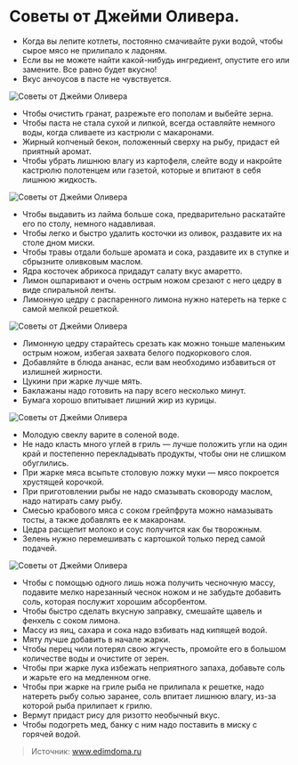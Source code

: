 # Советы от Джейми Оливера.

- Когда вы лепите котлеты, постоянно смачивайте руки водой, чтобы сырое мясо не прилипало к ладоням.
- Если вы не можете найти какой-нибудь ингредиент, опустите его или замените. Все равно будет вкусно!
- Вкус анчоусов в пасте не чувствуется.

![Советы от Джейми Оливера](/images/Kulinar/Sovet/oliver1.jpg 'Советы от Джейми Оливера')

- Чтобы очистить гранат, разрежьте его пополам и выбейте зерна.
- Чтобы паста не стала сухой и липкой, всегда оставляйте немного воды, когда сливаете из кастрюли с макаронами.
- Жирный копченый бекон, положенный сверху на рыбу, придаст ей приятный аромат.
- Чтобы убрать лишнюю влагу из картофеля, слейте воду и накройте кастрюлю полотенцем или газетой, которые и впитают в себя лишнюю жидкость.

![Советы от Джейми Оливера](/images/Kulinar/Sovet/oliver2.jpg 'Советы от Джейми Оливера')

- Чтобы выдавить из лайма больше сока, предварительно раскатайте его по столу, немного надавливая.
- Чтобы легко и быстро удалить косточки из оливок, раздавите их на столе дном миски.
- Чтобы травы отдали больше аромата и сока, раздавите их в ступке и сбрызните оливковым маслом.
- Ядра косточек абрикоса придадут салату вкус амаретто.
- Лимон ошпаривают и очень острым ножом срезают с него цедру в виде спиральной ленты.
- Лимонную цедру с распаренного лимона нужно натереть на терке с самой мелкой решеткой.

![Советы от Джейми Оливера](/images/Kulinar/Sovet/oliver3.jpg 'Советы от Джейми Оливера')

- Лимонную цедру старайтесь срезать как можно тоньше маленьким острым ножом, избегая захвата белого подкоркового слоя.
- Добавляйте в блюда ананас, если вам необходимо избавиться от излишней жирности.
- Цукини при жарке лучше мять.
- Баклажаны надо готовить на пару всего несколько минут.
- Бумага хорошо впитывает лишний жир из курицы.

![Советы от Джейми Оливера](/images/Kulinar/Sovet/oliver4.jpg 'Советы от Джейми Оливера')

- Молодую свеклу варите в соленой воде.
- Не надо класть много углей в гриль — лучше положить угли на один край и постепенно перекладывать продукты, чтобы они не слишком обуглились.
- При жарке мяса всыпьте столовую ложку муки — мясо покроется хрустящей корочкой.
- При приготовлении рыбы не надо смазывать сковороду маслом, надо натирать саму рыбу.
- Смесью крабового мяса с соком грейпфрута можно намазывать тосты, а также добавлять ее к макаронам.
- Цедра расщепит молоко и соус получится как бы творожным.
- Зелень нужно перемешивать с картошкой только перед самой подачей.

![Советы от Джейми Оливера](/images/Kulinar/Sovet/oliver5.jpg 'Советы от Джейми Оливера')

- Чтобы с помощью одного лишь ножа получить чесночную массу, подавите мелко нарезанный чеснок ножом и не забудьте добавить соль, которая послужит хорошим абсорбентом.
- Чтобы быстро сделать вкусную заправку, смешайте щавель и фенхель с соком лимона.
- Массу из яиц, сахара и сока надо взбивать над кипящей водой.
- Мяту лучше добавить в начале жарки.
- Чтобы перец чили потерял свою жгучесть, промойте его в большом количестве воды и очистите от зерен.
- Чтобы при жарке лука избежать неприятного запаха, добавьте соль и жарьте его на медленном огне.
- Чтобы при жарке на гриле рыба не прилипала к решетке, надо натереть рыбу солью заранее, соль впитает лишнюю влагу, из-за которой рыба прилипает к грилю.
- Вермут придаст рису для ризотто необычный вкус.
- Чтобы подогреть мед, банку с ним надо поставить в миску с горячей водой.

> Источник: www.edimdoma.ru
